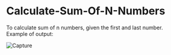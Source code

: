 # Calculate-Sum-Of-N-Numbers
To calculate sum of n numbers, given the first and last number.
</br>Example of output:

![Capture](https://user-images.githubusercontent.com/44870863/67883672-77276680-fb7f-11e9-89b6-157cd07c1b9a.JPG)

